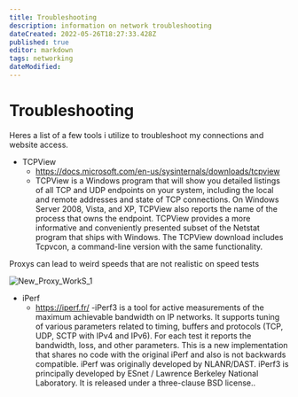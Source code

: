 ```yaml
---
title: Troubleshooting
description: information on network troubleshooting
dateCreated: 2022-05-26T18:27:33.428Z
published: true
editor: markdown
tags: networking
dateModified: 
---
```

# Troubleshooting

Heres a list of a few tools i utilize to troubleshoot my connections and website access.

- TCPView
	- https://docs.microsoft.com/en-us/sysinternals/downloads/tcpview
	- TCPView is a Windows program that will show you detailed listings of all TCP and UDP endpoints on your system, including the local and remote addresses and state of TCP connections. On Windows Server 2008, Vista, and XP, TCPView also reports the name of the process that owns the endpoint. TCPView provides a more informative and conveniently presented subset of the Netstat program that ships with Windows. The TCPView download includes Tcpvcon, a command-line version with the same functionality.

Proxys can lead to weird speeds that are not realistic on speed tests

![New_Proxy_WorkS_1](https://user-images.githubusercontent.com/12887622/134817695-e848b4aa-b192-407d-9ce9-ee7314e67a92.png)

- iPerf
	- https://iperf.fr/
	-iPerf3 is a tool for active measurements of the maximum achievable bandwidth on IP networks. It supports tuning of various parameters related to timing, buffers and protocols (TCP, UDP, SCTP with IPv4 and IPv6). For each test it reports the bandwidth, loss, and other parameters. This is a new implementation that shares no code with the original iPerf and also is not backwards compatible. iPerf was originally developed by NLANR/DAST. iPerf3 is principally developed by ESnet / Lawrence Berkeley National Laboratory. It is released under a three-clause BSD license..


